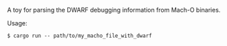 A toy for parsing the DWARF debugging information from Mach-O binaries.

Usage:

```
$ cargo run -- path/to/my_macho_file_with_dwarf
```
